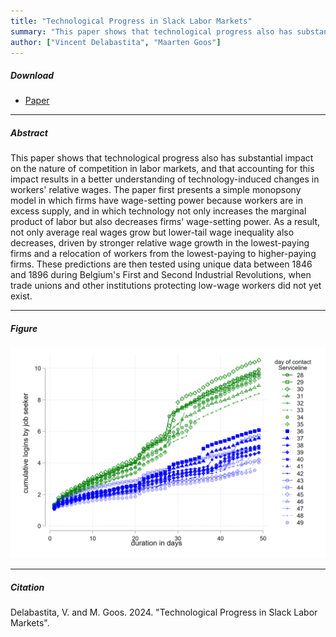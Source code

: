 ```yaml
---
title: "Technological Progress in Slack Labor Markets"
summary: "This paper shows that technological progress also has substantial impact on the nature of competition in labor markets, and that accounting for this impact results in a better understanding of technology-induced changes in workers' relative wages. The paper first presents a simple monopsony model in which firms have wage-setting power because workers are in excess supply, and in which technology not only increases the marginal product of labor but also decreases firms' wage-setting power. As a result, not only average real wages grow but lower-tail wage inequality also decreases, driven by stronger relative wage growth in the lowest-paying firms and a relocation of workers from the lowest-paying to higher-paying firms. These predictions are then tested using unique data between 1846 and 1896 during Belgium's First and Second Industrial Revolutions, when trade unions and other institutions protecting low-wage workers did not yet exist."
author: ["Vincent Delabastita", "Maarten Goos"]
---
```


##### Download

+ [Paper](/22.pdf)

---

##### Abstract

This paper shows that technological progress also has substantial impact on the nature of competition in labor markets, and that accounting for this impact results in a better understanding of technology-induced changes in workers' relative wages. The paper first presents a simple monopsony model in which firms have wage-setting power because workers are in excess supply, and in which technology not only increases the marginal product of labor but also decreases firms' wage-setting power. As a result, not only average real wages grow but lower-tail wage inequality also decreases, driven by stronger relative wage growth in the lowest-paying firms and a relocation of workers from the lowest-paying to higher-paying firms. These predictions are then tested using unique data between 1846 and 1896 during Belgium's First and Second Industrial Revolutions, when trade unions and other institutions protecting low-wage workers did not yet exist. 

---

##### Figure  

![image](/22-figure.png#center)

---

##### Citation

Delabastita, V. and M. Goos. 2024. "Technological Progress in Slack Labor Markets".






